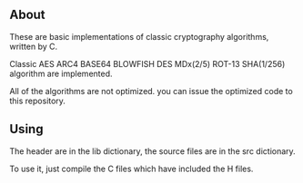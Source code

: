 About
---
These are basic implementations of classic cryptography algorithms, written by C. 

Classic AES ARC4 BASE64 BLOWFISH DES MDx(2/5) ROT-13 SHA(1/256) algorithm are implemented.

All of the algorithms are not optimized. you can issue the optimized code to this repository.

Using
---
The header are in the lib dictionary, the source files are in the src dictionary. 

To use it, just compile the C files which have included the H files.
